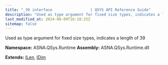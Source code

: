 ```yaml
---
title: "_39 interface                 | QSYS API Reference Guide"
description: "Used as type argument for fixed size types, indicates a length of 39  "
last_modified_at: 2024-08-09T16:18:25Z
sitemap: false
---
```


Used as type argument for fixed size types, indicates a length of 39 

**Namespace:** ASNA.QSys.Runtime
**Assembly:** ASNA.QSys.Runtime.dll

**Extends:** [ILen](/reference/runtime/qsys-runtime/i-len.html), [IDim](/reference/runtime/qsys-runtime/i-dim.html)
<br>
<br>

